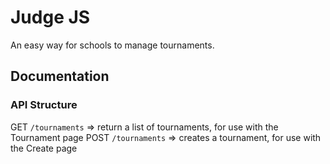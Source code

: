 # Judge JS

An easy way for schools to manage tournaments.

## Documentation

### API Structure

GET `/tournaments` => return a list of tournaments, for use with the Tournament page
POST `/tournaments` => creates a tournament, for use with the Create page
